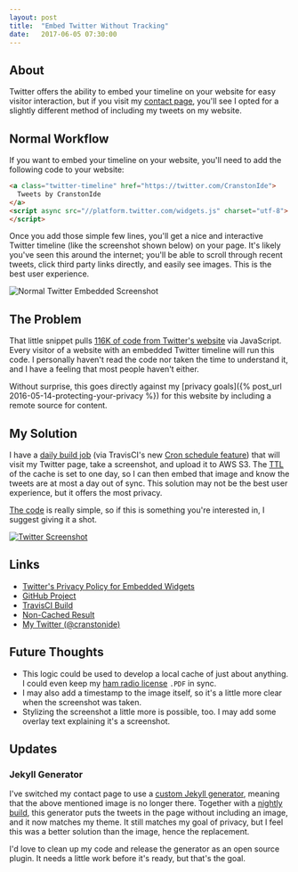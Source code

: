 ```yaml
---
layout: post
title:  "Embed Twitter Without Tracking"
date:   2017-06-05 07:30:00
---
```


## About

Twitter offers the ability to embed your timeline on your website for easy visitor interaction, but if you visit my [contact page](/contact), you'll see I opted for a slightly different method of including my tweets on my website.

## Normal Workflow

If you want to embed your timeline on your website, you'll need to add the following code to your website:

```html
<a class="twitter-timeline" href="https://twitter.com/CranstonIde">
  Tweets by CranstonIde
</a>
<script async src="//platform.twitter.com/widgets.js" charset="utf-8">
</script>
```

Once you add those simple few lines, you'll get a nice and interactive Twitter timeline (like the screenshot shown below) on your page. It's likely you've seen this around the internet; you'll be able to scroll through recent tweets, click third party links directly, and easily see images. This is the best user experience.

![Normal Twitter Embedded Screenshot](https://assets.mide.io/blog/2017-06-05/twitter-normal-embed.png)

## The Problem

That little snippet pulls [116K of code from Twitter's website](https://platform.twitter.com/widgets.js) via JavaScript. Every visitor of a website with an embedded Twitter timeline will run this code. I personally haven't read the code nor taken the time to understand it, and I have a feeling that most people haven't  either.

Without surprise, this goes directly against my [privacy goals]({% post_url 2016-05-14-protecting-your-privacy %}) for this website by including a remote source for content.

## My Solution

I have a [daily build job](https://travis-ci.org/mide/twitter-timeline-to-png) (via TravisCI's new [Cron schedule feature](https://docs.travis-ci.com/user/cron-jobs/)) that will visit my Twitter page, take a screenshot, and upload it to AWS S3. The [TTL](https://en.wikipedia.org/wiki/Time_to_live) of the cache is set to one day, so I can then embed that image and know the tweets are at most a day out of sync. This solution may not be the best user experience, but it offers the most privacy.

[The code](https://github.com/mide/twitter-timeline-to-png) is really simple, so if this is something you're interested in, I suggest giving it a shot.

[![Twitter Screenshot](https://assets.mide.io/common/twitter/twitter-timeline.png)](https://twitter.com/cranstonide)

## Links

- [Twitter's Privacy Policy for Embedded Widgets](https://support.twitter.com/articles/20175256)
- [GitHub Project](https://github.com/mide/twitter-timeline-to-png)
- [TravisCI Build](https://travis-ci.org/mide/twitter-timeline-to-png)
- [Non-Cached Result](http://us-west-2-io-mide-assets.s3-website-us-west-2.amazonaws.com/common/twitter/twitter-timeline.png)
- [My Twitter (@cranstonide)](https://www.twitter.com/cranstonide)

## Future Thoughts

- This logic could be used to develop a local cache of just about anything. I could even keep my [ham radio license](/radio) `.PDF` in sync.
- I may also add a timestamp to the image itself, so it's a little more clear when the screenshot was taken.
- Stylizing the screenshot a little more is possible, too. I may add some overlay text explaining it's a screenshot.

## Updates

### Jekyll Generator

I've switched my contact page to use a [custom Jekyll generator](https://github.com/mide/jekyll-twitter-collection), meaning that the above mentioned image is no longer there. Together with a [nightly build](https://travis-ci.org/mide/mide.io), this generator puts the tweets in the page without including an image, and it now matches my theme. It still matches my goal of privacy, but I feel this was a better solution than the image, hence the replacement.

I'd love to clean up my code and release the generator as an open source plugin. It needs a little work before it's ready, but that's the goal.
